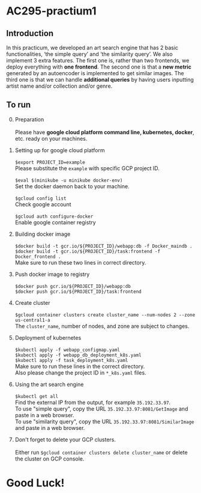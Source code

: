 # AC295-practium1
## Introduction
In this practicum, we developed an art search engine that has 2 basic functionalities, ‘the simple query’ and ‘the similarity query’. We also implement 3 extra features. The first one is, rather than two frontends, we deploy everything with **one frontend**. The second one is that a **new metric** generated by an autoencoder is implemented to get similar images. The third one is that we can handle **additional queries** by having users inputting artist name and/or collection and/or genre.

## To run
0. Preparation    
\
Please have **google cloud platform command line, kubernetes, docker**, etc. ready on your machines.   

1. Setting up for google cloud platform    
\
`$export PROJECT_ID=example`  
Please substitute the `example` with specific GCP project ID.  
\
`$eval $(minikube -u minikube docker-env)`    
Set the docker daemon back to your machine.   
\
`$gcloud config list`  
Check google account    
\
`$gcloud auth configure-docker`    
Enable google container registry    

2. Building docker image  
\
`$docker build -t gcr.io/${PROJECT_ID}/webapp:db -f Docker_maindb .`  
`$docker build -t gcr.io/${PROJECT_ID}/task:frontend -f Docker_frontend .`  
Make sure to run these two lines in correct directory.      

3. Push docker image to registry  
\
`$docker push gcr.io/${PROJECT_ID}/webapp:db`      
`$docker push gcr.io/${PROJECT_ID}/task:frontend`      

4. Create cluster    
\
`$gcloud container clusters create cluster_name --num-nodes 2 --zone us-central1-a`    
The `cluster_name`, number of nodes, and zone are subject to changes.    

5. Deployment of kubernetes    
\
`$kubectl apply -f webapp_configmap.yaml`    
`$kubectl apply -f webapp_db_deployment_k8s.yaml`    
`$kubectl apply -f task_deployment_k8s.yaml`    
Make sure to run these lines in the correct directory.     
Also please change the project ID in `*_k8s.yaml` files.

6. Using the art search engine    
\
`$kubectl get all`    
Find the external IP from the output, for example `35.192.33.97`.   
To use "simple query", copy the URL `35.192.33.97:8081/GetImage` and paste in a web browser.  
To use "similarity query", copy the URL `35.192.33.97:8081/SimilarImage` and paste in a web browser.     

7. Don't forget to delete your GCP clusters.   
\
Either run `$gcloud container clusters delete cluster_name` or delete the cluster on GCP console.
    
# Good Luck!











